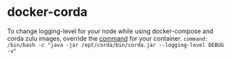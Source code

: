 # docker-corda
To change logging-level for your node while using docker-compose and corda zulu images, override the [command](https://github.com/divya-r3/docker-corda/blob/5610a8e64e665fcb7e775b308edce17c546738cf/docker-compose.yaml#L22) for your container. 
    ``command: /bin/bash -c "java -jar /opt/corda/bin/corda.jar --logging-level DEBUG -v"``
